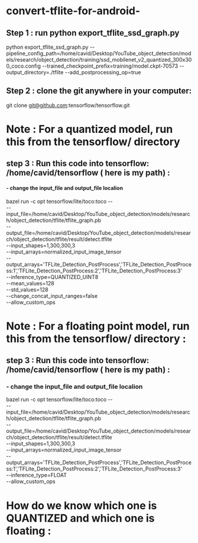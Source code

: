 # convert-tflite-for-android-
## Step 1 : run python export_tflite_ssd_graph.py 
python export_tflite_ssd_graph.py --pipeline_config_path=/home/cavid/Desktop/YouTube_object_detection/models/research/object_detection/training/ssd_mobilenet_v2_quantized_300x300_coco.config --trained_checkpoint_prefix=training/model.ckpt-70573  --output_directory=./tflite --add_postprocessing_op=true

## Step 2 : clone the git anywhere in your computer:
git clone git@github.com:tensorflow/tensorflow.git 

# Note : For a quantized model, run this from the tensorflow/ directory


## step 3 : Run this code into tensorflow: /home/cavid/tensorflow ( here is my path) :
#### - change the input_file and output_file localion

bazel  run -c opt  tensorflow/lite/toco:toco -- \
--input_file=/home/cavid/Desktop/YouTube_object_detection/models/research/object_detection/tflite/tflite_graph.pb \
--output_file=/home/cavid/Desktop/YouTube_object_detection/models/research/object_detection/tflite/result/detect.tflite \
--input_shapes=1,300,300,3 \
--input_arrays=normalized_input_image_tensor \
--output_arrays='TFLite_Detection_PostProcess','TFLite_Detection_PostProcess:1','TFLite_Detection_PostProcess:2','TFLite_Detection_PostProcess:3' \
--inference_type=QUANTIZED_UINT8 \
--mean_values=128 \
--std_values=128 \
--change_concat_input_ranges=false \
--allow_custom_ops

# Note : For a floating point model, run this from the tensorflow/ directory :

## step 3 : Run this code into tensorflow: /home/cavid/tensorflow ( here is my path) :
### - change the input_file and output_file localion

bazel run -c opt tensorflow/lite/toco:toco -- \
--input_file=/home/cavid/Desktop/YouTube_object_detection/models/research/object_detection/tflite/tflite_graph.pb \
--output_file=/home/cavid/Desktop/YouTube_object_detection/models/research/object_detection/tflite/result/detect.tflite \
--input_shapes=1,300,300,3 \
--input_arrays=normalized_input_image_tensor \
--output_arrays='TFLite_Detection_PostProcess','TFLite_Detection_PostProcess:1','TFLite_Detection_PostProcess:2','TFLite_Detection_PostProcess:3'  \
--inference_type=FLOAT \
--allow_custom_ops


# How do we know which one is QUANTIZED and which one is floating :




